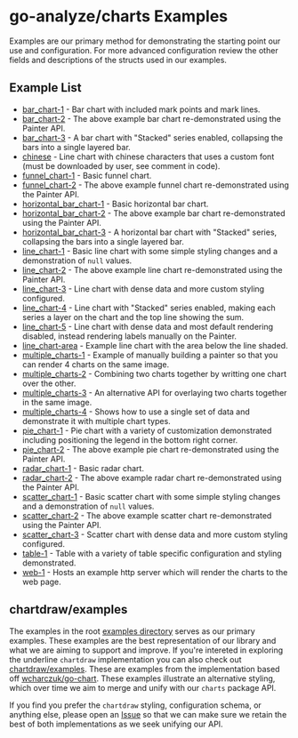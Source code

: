 # go-analyze/charts Examples

Examples are our primary method for demonstrating the starting point our use and configuration. For more advanced configuration review the other fields and descriptions of the structs used in our examples.

## Example List

* [bar_chart-1](./bar_chart-1) - Bar chart with included mark points and mark lines.
* [bar_chart-2](./bar_chart-2) - The above example bar chart re-demonstrated using the Painter API.
* [bar_chart-3](./bar_chart-3) - A bar chart with "Stacked" series enabled, collapsing the bars into a single layered bar.
* [chinese](./chinese) - Line chart with chinese characters that uses a custom font (must be downloaded by user, see comment in code).
* [funnel_chart-1](./funnel_chart-1) - Basic funnel chart.
* [funnel_chart-2](./funnel_chart-2) - The above example funnel chart re-demonstrated using the Painter API.
* [horizontal_bar_chart-1](./horizontal_bar_chart-1) - Basic horizontal bar chart.
* [horizontal_bar_chart-2](./horizontal_bar_chart-2) - The above example bar chart re-demonstrated using the Painter API.
* [horizontal_bar_chart-3](./horizontal_bar_chart-3) - A horizontal bar chart with "Stacked" series, collapsing the bars into a single layered bar.
* [line_chart-1](./line_chart-1) - Basic line chart with some simple styling changes and a demonstration of `null` values.
* [line_chart-2](./line_chart-2) - The above example line chart re-demonstrated using the Painter API.
* [line_chart-3](./line_chart-3) - Line chart with dense data and more custom styling configured.
* [line_chart-4](./line_chart-4) - Line chart with "Stacked" series enabled, making each series a layer on the chart and the top line showing the sum.
* [line_chart-5](./line_chart-5) - Line chart with dense data and most default rendering disabled, instead rendering labels manually on the Painter.
* [line_chart-area](./line_chart-area) - Example line chart with the area below the line shaded.
* [multiple_charts-1](./multiple_charts-1) - Example of manually building a painter so that you can render 4 charts on the same image.
* [multiple_charts-2](./multiple_charts-2) - Combining two charts together by writting one chart over the other.
* [multiple_charts-3](./multiple_charts-3) - An alternative API for overlaying two charts together in the same image.
* [multiple_charts-4](./multiple_charts-4) - Shows how to use a single set of data and demonstrate it with multiple chart types.
* [pie_chart-1](./pie_chart-1) - Pie chart with a variety of customization demonstrated including positioning the legend in the bottom right corner.
* [pie_chart-2](./pie_chart-2) - The above example pie chart re-demonstrated using the Painter API.
* [radar_chart-1](./radar_chart-1) - Basic radar chart.
* [radar_chart-2](./radar_chart-2) - The above example radar chart re-demonstrated using the Painter API.
* [scatter_chart-1](./scatter_chart-1) - Basic scatter chart with some simple styling changes and a demonstration of `null` values.
* [scatter_chart-2](./scatter_chart-2) - The above example scatter chart re-demonstrated using the Painter API.
* [scatter_chart-3](./scatter_chart-3) - Scatter chart with dense data and more custom styling configured.
* [table-1](./table-1) - Table with a variety of table specific configuration and styling demonstrated.
* [web-1](./web-1) - Hosts an example http server which will render the charts to the web page.

## chartdraw/examples

The examples in the root [examples directory](https://github.com/go-analyze/charts/tree/main/examples) serves as our primary examples. These examples are the best representation of our library and what we are aiming to support and improve. If you're intereted in exploring the underline `chartdraw` implementation you can also check out [chartdraw/examples](https://github.com/go-analyze/charts/tree/main/chartdraw/examples). These are examples from the implementation based off [wcharczuk/go-chart](https://github.com/wcharczuk/go-chart). These examples illustrate an alternative styling, which over time we aim to merge and unify with our `charts` package API.

If you find you prefer the `chartdraw` styling, configuration schema, or anything else, please open an [Issue](https://github.com/go-analyze/charts/issues) so that we can make sure we retain the best of both implementations as we seek unifying our API.
